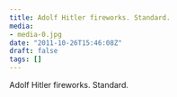 ```yaml
---
title: Adolf Hitler fireworks. Standard.
media:
- media-0.jpg
date: "2011-10-26T15:46:08Z"
draft: false
tags: []
---
```

Adolf Hitler fireworks. Standard.
